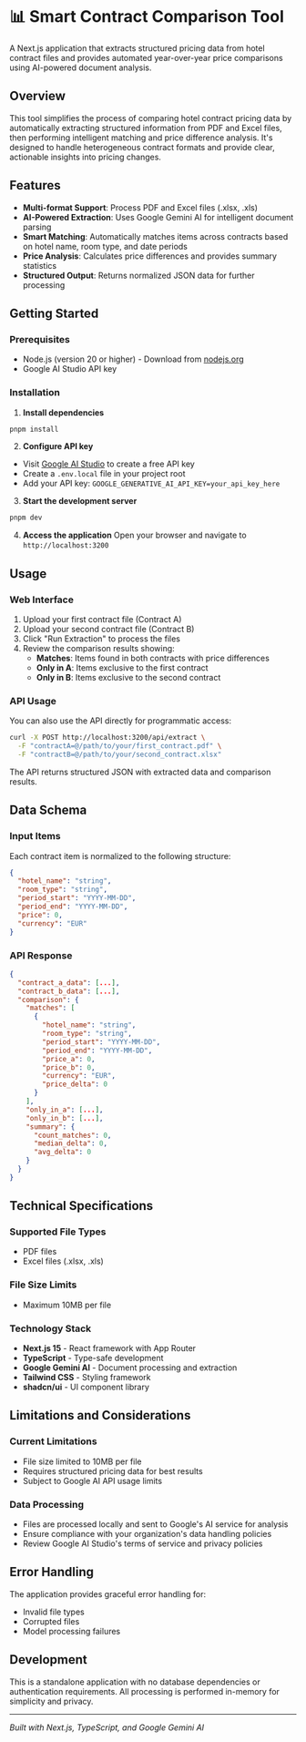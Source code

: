 # 📊 Smart Contract Comparison Tool

A Next.js application that extracts structured pricing data from hotel contract files and provides automated year-over-year price comparisons using AI-powered document analysis.

## Overview

This tool simplifies the process of comparing hotel contract pricing data by automatically extracting structured information from PDF and Excel files, then performing intelligent matching and price difference analysis. It's designed to handle heterogeneous contract formats and provide clear, actionable insights into pricing changes.

## Features

- **Multi-format Support**: Process PDF and Excel files (.xlsx, .xls)
- **AI-Powered Extraction**: Uses Google Gemini AI for intelligent document parsing
- **Smart Matching**: Automatically matches items across contracts based on hotel name, room type, and date periods
- **Price Analysis**: Calculates price differences and provides summary statistics
- **Structured Output**: Returns normalized JSON data for further processing

## Getting Started

### Prerequisites

- Node.js (version 20 or higher) - Download from [nodejs.org](https://nodejs.org)
- Google AI Studio API key

### Installation


1. **Install dependencies**
```bash
pnpm install
```

2. **Configure API key**
- Visit [Google AI Studio](https://aistudio.google.com/app/apikey) to create a free API key
- Create a `.env.local` file in your project root
- Add your API key: `GOOGLE_GENERATIVE_AI_API_KEY=your_api_key_here`

3. **Start the development server**
```bash
pnpm dev
```

4. **Access the application**
Open your browser and navigate to `http://localhost:3200`

## Usage

### Web Interface

1. Upload your first contract file (Contract A)
2. Upload your second contract file (Contract B)
3. Click "Run Extraction" to process the files
4. Review the comparison results showing:
   - **Matches**: Items found in both contracts with price differences
   - **Only in A**: Items exclusive to the first contract
   - **Only in B**: Items exclusive to the second contract

### API Usage

You can also use the API directly for programmatic access:

```bash
curl -X POST http://localhost:3200/api/extract \
  -F "contractA=@/path/to/your/first_contract.pdf" \
  -F "contractB=@/path/to/your/second_contract.xlsx"
```

The API returns structured JSON with extracted data and comparison results.

## Data Schema

### Input Items
Each contract item is normalized to the following structure:
```json
{
  "hotel_name": "string",
  "room_type": "string", 
  "period_start": "YYYY-MM-DD",
  "period_end": "YYYY-MM-DD",
  "price": 0,
  "currency": "EUR"
}
```

### API Response
```json
{
  "contract_a_data": [...],
  "contract_b_data": [...],
  "comparison": {
    "matches": [
      {
        "hotel_name": "string",
        "room_type": "string",
        "period_start": "YYYY-MM-DD",
        "period_end": "YYYY-MM-DD",
        "price_a": 0,
        "price_b": 0,
        "currency": "EUR",
        "price_delta": 0
      }
    ],
    "only_in_a": [...],
    "only_in_b": [...],
    "summary": {
      "count_matches": 0,
      "median_delta": 0,
      "avg_delta": 0
    }
  }
}
```

## Technical Specifications

### Supported File Types
- PDF files
- Excel files (.xlsx, .xls)

### File Size Limits
- Maximum 10MB per file

### Technology Stack
- **Next.js 15** - React framework with App Router
- **TypeScript** - Type-safe development
- **Google Gemini AI** - Document processing and extraction
- **Tailwind CSS** - Styling framework
- **shadcn/ui** - UI component library

## Limitations and Considerations

### Current Limitations
- File size limited to 10MB per file
- Requires structured pricing data for best results
- Subject to Google AI API usage limits

### Data Processing
- Files are processed locally and sent to Google's AI service for analysis
- Ensure compliance with your organization's data handling policies
- Review Google AI Studio's terms of service and privacy policies

## Error Handling

The application provides graceful error handling for:
- Invalid file types
- Corrupted files
- Model processing failures

## Development

This is a standalone application with no database dependencies or authentication requirements. All processing is performed in-memory for simplicity and privacy.

---

*Built with Next.js, TypeScript, and Google Gemini AI*